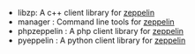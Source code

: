 - libzp: A c++ client library for [zeppelin](https://github.com/Qihoo360/zeppelin)
- manager : Command line tools for [zeppelin](https://github.com/Qihoo360/zeppelin)
- phpzeppelin : A php client library for [zeppelin](https://github.com/Qihoo360/zeppelin)
- pyeppelin : A python client library for [zeppelin](https://github.com/Qihoo360/zeppelin)
